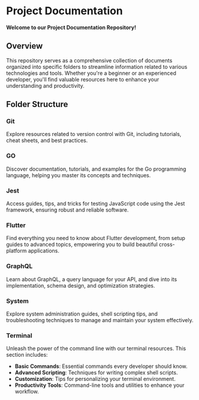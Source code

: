 # Project Documentation

**Welcome to our Project Documentation Repository!**

## Overview

This repository serves as a comprehensive collection of documents organized into specific folders to streamline information related to various technologies and tools. Whether you're a beginner or an experienced developer, you'll find valuable resources here to enhance your understanding and productivity.

## Folder Structure

### Git

Explore resources related to version control with Git, including tutorials, cheat sheets, and best practices.

### GO

Discover documentation, tutorials, and examples for the Go programming language, helping you master its concepts and techniques.

### Jest

Access guides, tips, and tricks for testing JavaScript code using the Jest framework, ensuring robust and reliable software.

### Flutter

Find everything you need to know about Flutter development, from setup guides to advanced topics, empowering you to build beautiful cross-platform applications.

### GraphQL

Learn about GraphQL, a query language for your API, and dive into its implementation, schema design, and optimization strategies.

### System

Explore system administration guides, shell scripting tips, and troubleshooting techniques to manage and maintain your system effectively.

### Terminal

Unleash the power of the command line with our terminal resources. This section includes:

- **Basic Commands**: Essential commands every developer should know.
- **Advanced Scripting**: Techniques for writing complex shell scripts.
- **Customization**: Tips for personalizing your terminal environment.
- **Productivity Tools**: Command-line tools and utilities to enhance your workflow.

